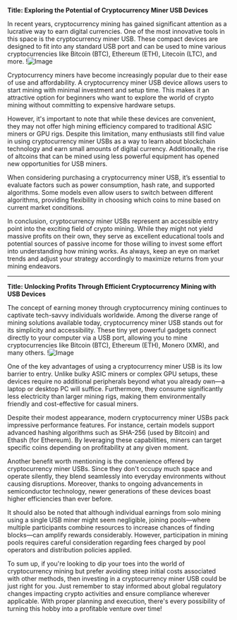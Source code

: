 **Title: Exploring the Potential of Cryptocurrency Miner USB Devices**

In recent years, cryptocurrency mining has gained significant attention as a lucrative way to earn digital currencies. One of the most innovative tools in this space is the cryptocurrency miner USB. These compact devices are designed to fit into any standard USB port and can be used to mine various cryptocurrencies like Bitcoin (BTC), Ethereum (ETH), Litecoin (LTC), and more. !![Image](https://github.com/user-attachments/assets/057c907c-805e-4310-a052-f5031067f3de)

Cryptocurrency miners have become increasingly popular due to their ease of use and affordability. A cryptocurrency miner USB device allows users to start mining with minimal investment and setup time. This makes it an attractive option for beginners who want to explore the world of crypto mining without committing to expensive hardware setups.

However, it's important to note that while these devices are convenient, they may not offer high mining efficiency compared to traditional ASIC miners or GPU rigs. Despite this limitation, many enthusiasts still find value in using cryptocurrency miner USBs as a way to learn about blockchain technology and earn small amounts of digital currency. Additionally, the rise of altcoins that can be mined using less powerful equipment has opened new opportunities for USB miners.

When considering purchasing a cryptocurrency miner USB, it’s essential to evaluate factors such as power consumption, hash rate, and supported algorithms. Some models even allow users to switch between different algorithms, providing flexibility in choosing which coins to mine based on current market conditions.

In conclusion, cryptocurrency miner USBs represent an accessible entry point into the exciting field of crypto mining. While they might not yield massive profits on their own, they serve as excellent educational tools and potential sources of passive income for those willing to invest some effort into understanding how mining works. As always, keep an eye on market trends and adjust your strategy accordingly to maximize returns from your mining endeavors.

---

**Title: Unlocking Profits Through Efficient Cryptocurrency Mining with USB Devices**

The concept of earning money through cryptocurrency mining continues to captivate tech-savvy individuals worldwide. Among the diverse range of mining solutions available today, cryptocurrency miner USB stands out for its simplicity and accessibility. These tiny yet powerful gadgets connect directly to your computer via a USB port, allowing you to mine cryptocurrencies like Bitcoin (BTC), Ethereum (ETH), Monero (XMR), and many others. !![Image](https://github.com/user-attachments/assets/057c907c-805e-4310-a052-f5031067f3de)

One of the key advantages of using a cryptocurrency miner USB is its low barrier to entry. Unlike bulky ASIC miners or complex GPU setups, these devices require no additional peripherals beyond what you already own—a laptop or desktop PC will suffice. Furthermore, they consume significantly less electricity than larger mining rigs, making them environmentally friendly and cost-effective for casual miners.

Despite their modest appearance, modern cryptocurrency miner USBs pack impressive performance features. For instance, certain models support advanced hashing algorithms such as SHA-256 (used by Bitcoin) and Ethash (for Ethereum). By leveraging these capabilities, miners can target specific coins depending on profitability at any given moment.

Another benefit worth mentioning is the convenience offered by cryptocurrency miner USBs. Since they don't occupy much space and operate silently, they blend seamlessly into everyday environments without causing disruptions. Moreover, thanks to ongoing advancements in semiconductor technology, newer generations of these devices boast higher efficiencies than ever before.

It should also be noted that although individual earnings from solo mining using a single USB miner might seem negligible, joining pools—where multiple participants combine resources to increase chances of finding blocks—can amplify rewards considerably. However, participation in mining pools requires careful consideration regarding fees charged by pool operators and distribution policies applied.

To sum up, if you're looking to dip your toes into the world of cryptocurrency mining but prefer avoiding steep initial costs associated with other methods, then investing in a cryptocurrency miner USB could be just right for you. Just remember to stay informed about global regulatory changes impacting crypto activities and ensure compliance wherever applicable. With proper planning and execution, there's every possibility of turning this hobby into a profitable venture over time!